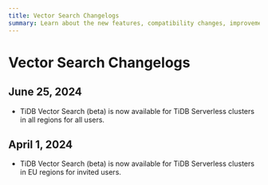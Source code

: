 ```yaml
---
title: Vector Search Changelogs
summary: Learn about the new features, compatibility changes, improvements, and bug fixes for the TiDB vector search feature.
---
```


# Vector Search Changelogs

## June 25, 2024

- TiDB Vector Search (beta) is now available for TiDB Serverless clusters in all regions for all users.

## April 1, 2024

- TiDB Vector Search (beta) is now available for TiDB Serverless clusters in EU regions for invited users.
